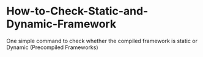 # How-to-Check-Static-and-Dynamic-Framework
One simple command to check whether the compiled framework is static or Dynamic (Precompiled Frameworks)
